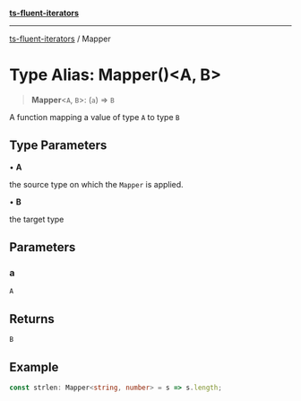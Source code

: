 [**ts-fluent-iterators**](../README.md)

---

[ts-fluent-iterators](../README.md) / Mapper

# Type Alias: Mapper()\<A, B\>

> **Mapper**\<`A`, `B`\>: (`a`) => `B`

A function mapping a value of type `A` to type `B`

## Type Parameters

• **A**

the source type on which the `Mapper` is applied.

• **B**

the target type

## Parameters

### a

`A`

## Returns

`B`

## Example

```ts
const strlen: Mapper<string, number> = s => s.length;
```
